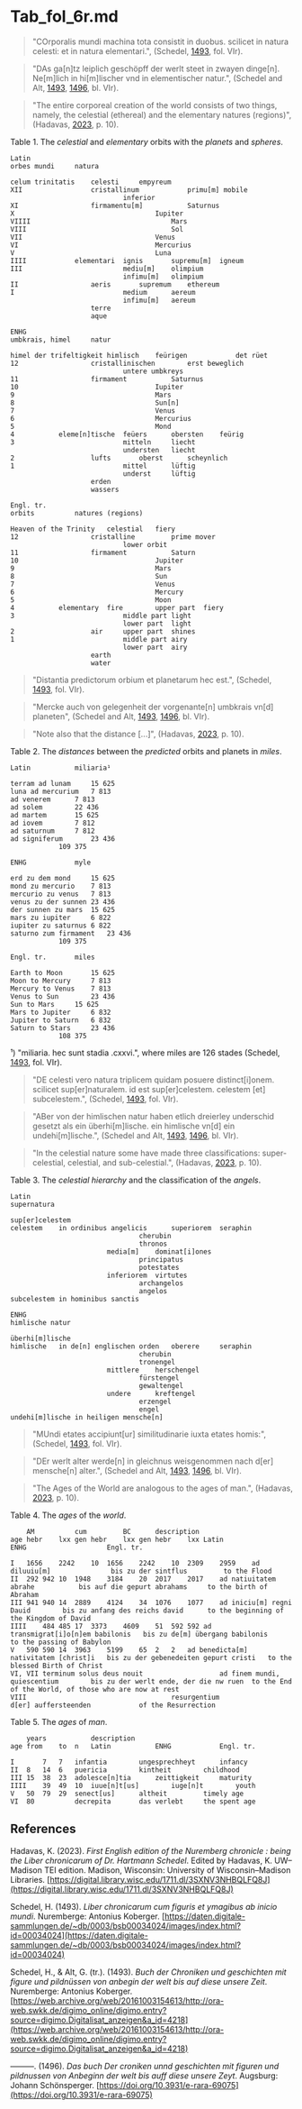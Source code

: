 # Tab_fol_6r.md

>"COrporalis mundi machina tota consistit in duobus. scilicet in natura celesti: et in natura elementari.", (Schedel, [1493](https://daten.digitale-sammlungen.de/~db/0003/bsb00034024/images/index.html?id=00034024), fol. VIr).

>"DAs ga[n]tz leiplich geschöpff der werlt steet in zwayen dinge[n]. Ne[m]lich in hi[m]lischer vnd in elementischer natur.", (Schedel and Alt, [1493](https://web.archive.org/web/20161003154613/http://ora-web.swkk.de/digimo_online/digimo.entry?source=digimo.Digitalisat_anzeigen&a_id=4218), [1496](https://doi.org/10.3931/e-rara-69075), bl. VIr).

>"The entire corporeal creation of the world consists of two things, namely, the celestial (ethereal) and the elementary natures (regions)", (Hadavas, [2023](https://digital.library.wisc.edu/1711.dl/3SXNV3NHBQLFQ8J), p. 10).

Table 1. The *celestial* and *elementary* orbits with the *planets* and *spheres*.
~~~										
Latin
orbes mundi		natura

celum trinitatis	celesti		empyreum
XII					cristallinum			primu[m] mobile
							inferior			
XI					firmamentu[m]			Saturnus
X									Iupiter
VIIII									Mars
VIII									Sol
VII									Venus	
VI									Mercurius
V									Luna
IIII			elementari	ignis		supremu[m]	igneum
III							mediu[m]	olimpium	
							infimu[m]	olimpium	
II					aeris		supremum	ethereum
I							medium		aereum
							infimu[m]	aereum
					terre
					aque

ENHG
umbkrais, himel		natur

himel der trifeltigkeit	himlisch	feürigen			det rüet
12					cristallinischen		erst beweglich	
							untere umbkreys
11					firmament			Saturnus
10									Iupiter
9									Mars	
8									Sun[n]
7									Venus	
6									Mercurius
5									Mond
4			eleme[n]tische 	feüers		obersten	feürig
3							mitteln		liecht
							understen	liecht
2					lufts		oberst		scheynlich
1							mittel		lüftig	
							underst		lüftig	
					erden
					wassers

Engl. tr.
orbits			natures (regions)

Heaven of the Trinity	celestial	fiery				
12					cristalline			prime mover	
							lower orbit
11					firmament			Saturn
10									Jupiter
9									Mars	
8									Sun
7									Venus	
6									Mercury
5									Moon
4			elementary 	fire		upper part	fiery
3							middle part	light
							lower part	light
2					air		upper part	shines
1							middle part	airy	
							lower part	airy	
					earth
					water
~~~

>"Distantia predictorum orbium et planetarum hec est.", (Schedel, [1493](https://daten.digitale-sammlungen.de/~db/0003/bsb00034024/images/index.html?id=00034024), fol. VIr).

>"Mercke auch von gelegenheit der vorgenante[n] umbkrais vn[d] planeten", (Schedel and Alt, [1493](https://web.archive.org/web/20161003154613/http://ora-web.swkk.de/digimo_online/digimo.entry?source=digimo.Digitalisat_anzeigen&a_id=4218), [1496](https://doi.org/10.3931/e-rara-69075), bl. VIr).

>"Note also that the distance [...]", (Hadavas, [2023](https://digital.library.wisc.edu/1711.dl/3SXNV3NHBQLFQ8J), p. 10).

Table 2. The *distances* between the *predicted* orbits and planets in *miles*.
~~~
Latin			miliaria¹

terram ad lunam	 	15 625 
luna ad mercurium	7 813 
ad venerem	 	7 813 
ad solem		22 436 
ad martem	 	15 625 
ad iovem	 	7 812 
ad saturnum	 	7 812 
ad signiferum	 	23 436 
	 		109 375

ENHG			myle 

erd zu dem mond 	15 625 
mond zu mercurio	7 813 
mercurio zu venus	7 813 
venus zu der sunnen	23 436 
der sunnen zu mars	15 625 
mars zu iupiter	 	6 822 
iupiter zu saturnus	6 822 
saturno zum firmament	23 436 
	 		109 375

Engl. tr.		miles

Earth to Moon	 	15 625 
Moon to Mercury	 	7 813 
Mercury to Venus	7 813 
Venus to Sun	 	23 436 
Sun to Mars	 	15 625 
Mars to Jupiter	 	6 832 
Jupiter to Saturn	6 832 
Saturn to Stars	 	23 436 
	 		108 375 
~~~
¹) "miliaria. hec sunt stadia .cxxvi.", where miles are 126 stades (Schedel, [1493](https://daten.digitale-sammlungen.de/~db/0003/bsb00034024/images/index.html?id=00034024), fol. VIr). 

>"DE celesti vero natura triplicem quidam posuere distinct[i]onem. scilicet sup[er]naturalem. id est sup[er]celestem. celestem [et] subcelestem.", (Schedel, [1493](https://daten.digitale-sammlungen.de/~db/0003/bsb00034024/images/index.html?id=00034024), fol. VIr).

>"ABer von der himlischen natur haben etlich dreierley underschid gesetzt als ein überhi[m]lische. ein himlische vn[d] ein undehi[m]lische.", (Schedel and Alt, [1493](https://web.archive.org/web/20161003154613/http://ora-web.swkk.de/digimo_online/digimo.entry?source=digimo.Digitalisat_anzeigen&a_id=4218), [1496](https://doi.org/10.3931/e-rara-69075), bl. VIr).

>"In the celestial nature some have made three classifications: super-celestial, celestial, and sub-celestial.", (Hadavas, [2023](https://digital.library.wisc.edu/1711.dl/3SXNV3NHBQLFQ8J), p. 10).

Table 3. The *celestial hierarchy* and the classification of the *angels*.
~~~
Latin
supernatura

sup[er]celestem
celestem	in ordinibus angelicis		superiorem	seraphin	
								cherubin
								thronos
						media[m]	dominat[i]ones
								principatus	
								potestates
						inferiorem	virtutes
								archangelos
								angelos
subcelestem	in hominibus sanctis

ENHG
himlische natur

überhi[m]lische
himlische	in de[n] englischen orden	oberere		seraphin	
								cherubin
								tronengel
						mittlere	herschengel
								fürstengel
								gewaltengel
						undere		kreftengel
								erzengel
								engel
undehi[m]lische	in heiligen mensche[n]
~~~

>"MUndi etates accipiunt[ur] similitudinarie iuxta etates homis:", (Schedel, [1493](https://daten.digitale-sammlungen.de/~db/0003/bsb00034024/images/index.html?id=00034024), fol. VIr).

>"DEr werlt alter werde[n] in gleichnus weisgenommen nach d[er] mensche[n] alter.", (Schedel and Alt, [1493](https://web.archive.org/web/20161003154613/http://ora-web.swkk.de/digimo_online/digimo.entry?source=digimo.Digitalisat_anzeigen&a_id=4218), [1496](https://doi.org/10.3931/e-rara-69075), bl. VIr).

>"The Ages of the World are analogous to the ages of man.", (Hadavas, [2023](https://digital.library.wisc.edu/1711.dl/3SXNV3NHBQLFQ8J), p. 10).

Table 4. The *ages* of the *world*.
~~~
	AM			cum			BC		description
age	hebr	lxx	gen	hebr	lxx	gen	hebr	lxx	Latin					ENHG					Engl. tr.

I	1656	2242	10	1656	2242	10	2309	2959	ad diluuiu[m]				bis zu der sintflus			to the Flood
II	292	942	10	1948	3184	20	2017	2017	ad natiuitatem abrahe			bis auf die gepurt abrahams		to the birth of Abraham
III	941	940	14	2889	4124	34	1076	1077	ad iniciu[m] regni Dauid		bis zu anfang des reichs david		to the beginning of the Kingdom of David
IIII	484	485	17	3373	4609	51	592	592	ad transmigrat[i]o[n]em babilonis	bis zu de[m] übergang babilonis		to the passing of Babylon
V	590	590	14	3963	5199	65	2	2	ad benedicta[m] nativitatem [christ]i	bis zu der gebenedeiten gepurt cristi	to the blessed Birth of Christ
VI, VII	terminum solus deus nouit					ad finem mundi, quiescentium		bis zu der werlt ende, der die nw ruen	to the End of the World, of those who are now at rest
VIII									resurgentium				d[er] auffersteenden			of the Resurrection
~~~

Table 5. The *ages* of *man*.	
~~~
	years			description			
age	from	to	n	Latin			ENHG			Engl. tr.

I		7	7	infantia		ungesprechheyt		infancy
II	8	14	6	puericia		kintheit		childhood
III	15	38	23	adolesce[n]tia		zeittigkeit		maturity
IIII	39	49	10	iuue[n]t[us]		iuge[n]t		youth
V	50	79	29	senect[us]		altheit			timely age
VI	80			decrepita		das verlebt		the spent age
~~~

## References

Hadavas, K. (2023). *First English edition of the Nuremberg chronicle : being the Liber chronicarum of Dr. Hartmann Schedel*. Edited by Hadavas, K. UW–Madison TEI edition. Madison, Wisconsin: University of Wisconsin–Madison Libraries. [https://digital.library.wisc.edu/1711.dl/3SXNV3NHBQLFQ8J](https://digital.library.wisc.edu/1711.dl/3SXNV3NHBQLFQ8J)

Schedel, H. (1493). *Liber chronicarum cum figuris et ymagibus ab inicio mundi*. Nuremberge: Antonius Koberger. [https://daten.digitale-sammlungen.de/~db/0003/bsb00034024/images/index.html?id=00034024](https://daten.digitale-sammlungen.de/~db/0003/bsb00034024/images/index.html?id=00034024)

Schedel, H., & Alt, G. (tr.). (1493). *Buch der Chroniken und geschichten mit figure und pildnüssen von anbegin der welt bis auf diese unsere Zeit*. Nuremberge: Antonius Koberger.
[https://web.archive.org/web/20161003154613/http://ora-web.swkk.de/digimo_online/digimo.entry?source=digimo.Digitalisat_anzeigen&a_id=4218](https://web.archive.org/web/20161003154613/http://ora-web.swkk.de/digimo_online/digimo.entry?source=digimo.Digitalisat_anzeigen&a_id=4218)

———. (1496). *Das buch Der croniken unnd geschichten mit figuren und pildnussen von Anbeginn der welt bis auff diese unsere Zeyt*. Augsburg: Johann Schönsperger. [https://doi.org/10.3931/e-rara-69075](https://doi.org/10.3931/e-rara-69075) 
